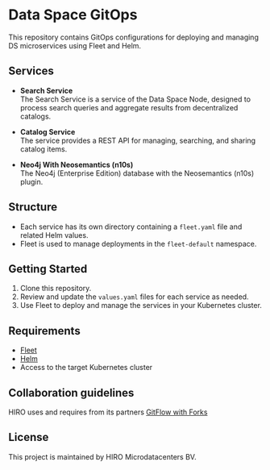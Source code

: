 # Data Space GitOps

This repository contains GitOps configurations for deploying and managing DS microservices using Fleet and Helm.

## Services

- **Search Service**   
  The Search Service is a service of the Data Space Node, designed to process search queries and aggregate results from decentralized catalogs.

- **Catalog Service**   
  The service provides a REST API for managing, searching, and sharing catalog items.

- **Neo4j With Neosemantics (n10s)**   
  The Neo4j (Enterprise Edition) database with the Neosemantics (n10s) plugin.

## Structure

- Each service has its own directory containing a `fleet.yaml` file and related Helm values.
- Fleet is used to manage deployments in the `fleet-default` namespace.

## Getting Started

1. Clone this repository.
2. Review and update the `values.yaml` files for each service as needed.
3. Use Fleet to deploy and manage the services in your Kubernetes cluster.

## Requirements

- [Fleet](https://fleet.rancher.io/)
- [Helm](https://helm.sh/)
- Access to the target Kubernetes cluster

## Collaboration guidelines
HIRO uses and requires from its partners [GitFlow with Forks](https://hirodevops.notion.site/GitFlow-with-Forks-3b737784e4fc40eaa007f04aed49bb2e?pvs=4)

## License

This project is maintained by HIRO Microdatacenters BV.